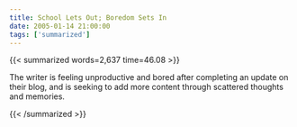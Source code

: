 ```yaml
---
title: School Lets Out; Boredom Sets In
date: 2005-01-14 21:00:00
tags: ['summarized']
---
```


{{< summarized words=2,637 time=46.08 >}}

The writer is feeling unproductive and bored after completing an update on their blog, and is seeking to add more content through scattered thoughts and memories.

{{< /summarized >}}